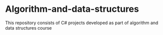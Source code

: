 # Algorithm-and-data-structures
This repository consists of C# projects developed as part of algorithm and data structures course
